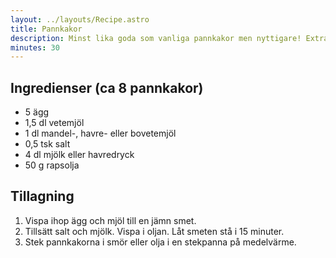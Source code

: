 ```yaml
---
layout: ../layouts/Recipe.astro
title: Pannkakor
description: Minst lika goda som vanliga pannkakor men nyttigare! Extra mycket ägg eftersom ägg är fullt av nyttigheter. Vetemjöl är delvis ersatt med nyttigare mjöl.
minutes: 30
---
```


## Ingredienser (ca 8 pannkakor)

- 5 ägg
- 1,5 dl vetemjöl
- 1 dl mandel-, havre- eller bovetemjöl
- 0,5 tsk salt
- 4 dl mjölk eller havredryck
- 50 g rapsolja

## Tillagning

1. Vispa ihop ägg och mjöl till en jämn smet.
2. Tillsätt salt och mjölk. Vispa i oljan. Låt smeten stå i 15 minuter.
3. Stek pannkakorna i smör eller olja i en stekpanna på medelvärme.
